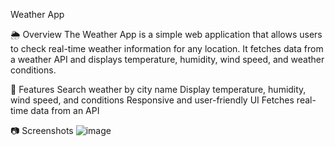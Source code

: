 Weather App

🌦️ Overview
The Weather App is a simple web application that allows users to check real-time weather information for any location. It fetches data from a weather API and displays temperature, humidity, wind speed, and weather conditions.

🚀 Features
Search weather by city name
Display temperature, humidity, wind speed, and conditions
Responsive and user-friendly UI
Fetches real-time data from an API

📷 Screenshots
![image](https://github.com/user-attachments/assets/2b33bb24-5dfa-499d-b2d9-0173087a3d12)
